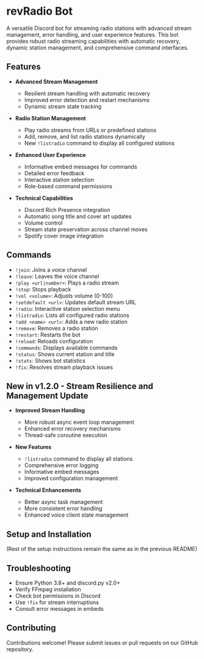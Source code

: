 # revRadio Bot

A versatile Discord bot for streaming radio stations with advanced stream management, error handling, and user experience features. This bot provides robust radio streaming capabilities with automatic recovery, dynamic station management, and comprehensive command interfaces.

## Features

- **Advanced Stream Management**
  * Resilient stream handling with automatic recovery
  * Improved error detection and restart mechanisms
  * Dynamic stream state tracking

- **Radio Station Management**
  * Play radio streams from URLs or predefined stations
  * Add, remove, and list radio stations dynamically
  * New `!listradio` command to display all configured stations

- **Enhanced User Experience**
  * Informative embed messages for commands
  * Detailed error feedback
  * Interactive station selection
  * Role-based command permissions

- **Technical Capabilities**
  * Discord Rich Presence integration
  * Automatic song title and cover art updates
  * Volume control
  * Stream state preservation across channel moves
  * Spotify cover image integration

## Commands

- `!join`: Joins a voice channel
- `!leave`: Leaves the voice channel
- `!play <url|number>`: Plays a radio stream
- `!stop`: Stops playback
- `!vol <volume>`: Adjusts volume (0-100)
- `!setdefault <url>`: Updates default stream URL
- `!radio`: Interactive station selection menu
- `!listradio`: Lists all configured radio stations
- `!add <name> <url>`: Adds a new radio station
- `!remove`: Removes a radio station
- `!restart`: Restarts the bot
- `!reload`: Reloads configuration
- `!commands`: Displays available commands
- `!status`: Shows current station and title
- `!stats`: Shows bot statistics
- `!fix`: Resolves stream playback issues

## New in v1.2.0 - Stream Resilience and Management Update

- **Improved Stream Handling**
  * More robust async event loop management
  * Enhanced error recovery mechanisms
  * Thread-safe coroutine execution

- **New Features**
  * `!listradio` command to display all stations
  * Comprehensive error logging
  * Informative embed messages
  * Improved configuration management

- **Technical Enhancements**
  * Better async task management
  * More consistent error handling
  * Enhanced voice client state management

## Setup and Installation

(Rest of the setup instructions remain the same as in the previous README)

## Troubleshooting

- Ensure Python 3.8+ and discord.py v2.0+
- Verify FFmpeg installation
- Check bot permissions in Discord
- Use `!fix` for stream interruptions
- Consult error messages in embeds

## Contributing

Contributions welcome! Please submit issues or pull requests on our GitHub repository.
